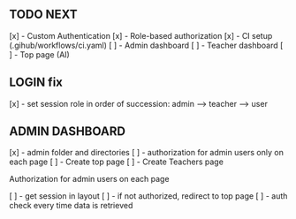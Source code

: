 ## TODO NEXT

[x] - Custom Authentication
[x] - Role-based authorization
[x] - CI setup (.gihub/workflows/ci.yaml)
[ ] - Admin dashboard
[ ] - Teacher dashboard
[ ] - Top page (AI)

## LOGIN fix
[x] - set session role in order of succession: admin --> teacher --> user

## ADMIN DASHBOARD
[x] - admin folder and directories
[ ] - authorization for admin users only on each page
[ ] - Create top page
[ ] - Create Teachers page



Authorization for admin users on each page

[ ] - get session in layout
[ ] - if not authorized, redirect to top page
[ ] - auth check every time data is retrieved
